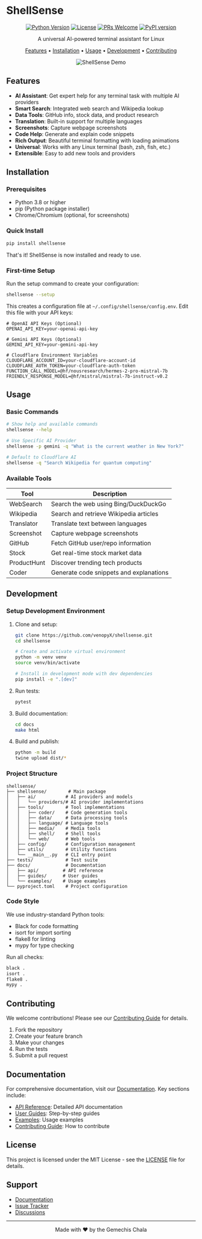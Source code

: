 # ShellSense

<div align="center">

[![Python Version](https://img.shields.io/badge/python-3.8%2B-blue.svg)](https://www.python.org/downloads/)
[![License](https://img.shields.io/badge/license-MIT-green.svg)](LICENSE)
[![PRs Welcome](https://img.shields.io/badge/PRs-welcome-brightgreen.svg)](CONTRIBUTING.md)
[![PyPI version](https://badge.fury.io/py/shellsense.svg)](https://badge.fury.io/py/shellsense)

A universal AI-powered terminal assistant for Linux

[Features](#features) •
[Installation](#installation) •
[Usage](#usage) •
[Development](#development) •
[Contributing](#contributing)

![ShellSense Demo](docs/images/shellsense-demo.gif)

</div>

## Features

- **AI Assistant**: Get expert help for any terminal task with multiple AI providers
- **Smart Search**: Integrated web search and Wikipedia lookup
- **Data Tools**: GitHub info, stock data, and product research
- **Translation**: Built-in support for multiple languages
- **Screenshots**: Capture webpage screenshots
- **Code Help**: Generate and explain code snippets
- **Rich Output**: Beautiful terminal formatting with loading animations
- **Universal**: Works with any Linux terminal (bash, zsh, fish, etc.)
- **Extensible**: Easy to add new tools and providers

## Installation

### Prerequisites

- Python 3.8 or higher
- pip (Python package installer)
- Chrome/Chromium (optional, for screenshots)

### Quick Install

```bash
pip install shellsense
```

That's it! ShellSense is now installed and ready to use.

### First-time Setup

Run the setup command to create your configuration:

```bash
shellsense --setup
```

This creates a configuration file at `~/.config/shellsense/config.env`. Edit this file with your API keys:

```env
# OpenAI API Keys (Optional)
OPENAI_API_KEY=your-openai-api-key

# Gemini API Keys (Optional)
GEMINI_API_KEY=your-gemini-api-key

# Cloudflare Environment Variables
CLOUDFLARE_ACCOUNT_ID=your-cloudflare-account-id
CLOUDFLARE_AUTH_TOKEN=your-cloudflare-auth-token
FUNCTION_CALL_MODEL=@hf/nousresearch/hermes-2-pro-mistral-7b
FRIENDLY_RESPONSE_MODEL=@hf/mistral/mistral-7b-instruct-v0.2
```

## Usage

### Basic Commands

```bash
# Show help and available commands
shellsense --help

# Use Specific AI Provider
shellsense -p gemini -q "What is the current weather in New York?"

# Default to Cloudflare AI
shellsense -q "Search Wikipedia for quantum computing"
```

### Available Tools

| Tool | Description |
|------|-------------|
| WebSearch | Search the web using Bing/DuckDuckGo |
| Wikipedia | Search and retrieve Wikipedia articles |
| Translator | Translate text between languages |
| Screenshot | Capture webpage screenshots |
| GitHub | Fetch GitHub user/repo information |
| Stock | Get real-time stock market data |
| ProductHunt | Discover trending tech products |
| Coder | Generate code snippets and explanations |

## Development

### Setup Development Environment

1. Clone and setup:
   ```bash
   git clone https://github.com/venopyX/shellsense.git
   cd shellsense

   # Create and activate virtual environment
   python -m venv venv
   source venv/bin/activate

   # Install in development mode with dev dependencies
   pip install -e ".[dev]"
   ```

2. Run tests:
   ```bash
   pytest
   ```

3. Build documentation:
   ```bash
   cd docs
   make html
   ```

4. Build and publish:
   ```bash
   python -m build
   twine upload dist/*
   ```

### Project Structure

```
shellsense/
├── shellsense/        # Main package
│   ├── ai/           # AI providers and models
│   │   └── providers/# AI provider implementations
│   ├── tools/        # Tool implementations
│   │   ├── coder/    # Code generation tools
│   │   ├── data/     # Data processing tools
│   │   ├── language/ # Language tools
│   │   ├── media/    # Media tools
│   │   ├── shell/    # Shell tools
│   │   └── web/      # Web tools
│   ├── config/       # Configuration management
│   ├── utils/        # Utility functions
│   └── __main__.py   # CLI entry point
├── tests/            # Test suite
├── docs/             # Documentation
│   ├── api/         # API reference
│   ├── guides/      # User guides
│   └── examples/    # Usage examples
└── pyproject.toml    # Project configuration
```

### Code Style

We use industry-standard Python tools:
- Black for code formatting
- isort for import sorting
- flake8 for linting
- mypy for type checking

Run all checks:
```bash
black .
isort .
flake8 .
mypy .
```

## Contributing

We welcome contributions! Please see our [Contributing Guide](CONTRIBUTING.md) for details.

1. Fork the repository
2. Create your feature branch
3. Make your changes
4. Run the tests
5. Submit a pull request

## Documentation

For comprehensive documentation, visit our [Documentation](docs/README.md). Key sections include:

- [API Reference](docs/api/index.rst): Detailed API documentation
- [User Guides](docs/guides/index.rst): Step-by-step guides
- [Examples](docs/examples/index.rst): Usage examples
- [Contributing Guide](CONTRIBUTING.md): How to contribute

## License

This project is licensed under the MIT License - see the [LICENSE](LICENSE) file for details.

## Support

- [Documentation](docs/README.md)
- [Issue Tracker](https://github.com/venopyX/shellsense/issues)
- [Discussions](https://github.com/venopyX/shellsense/discussions)

---

<div align="center">
Made with ❤️ by the Gemechis Chala
</div>